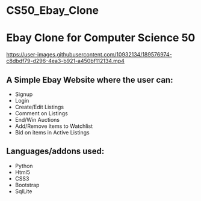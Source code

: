 # CS50_Ebay_Clone
# Ebay Clone for Computer Science 50



https://user-images.githubusercontent.com/10932134/189576974-c8dbdf79-d296-4ea3-b921-a450bf112134.mp4



## A Simple Ebay Website where the user can: 

- Signup 
- Login 
- Create/Edit Listings
- Comment on Listings
- End/Win Auctions
- Add/Remove items to Watchlist
- Bid on items in Active Listings

## Languages/addons used:
- Python
- Html5
- CSS3
- Bootstrap
- SqlLite
